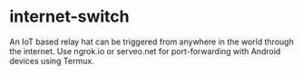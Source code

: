 # internet-switch
An IoT based relay hat can be triggered from anywhere in the world through the internet.
Use ngrok.io or serveo.net for port-forwarding with Android devices using Termux. 
